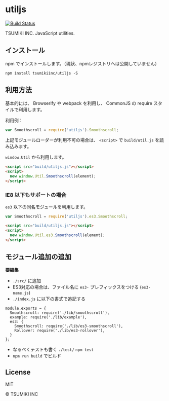 # utiljs

[![Build Status][travis-image]][travis-url]

TSUMIKI INC. JavaScript utilities.

## インストール

npm でインストールします。（現状、npmレジストリへは公開していません）

```
npm install tsumikiinc/utiljs -S
```

## 利用方法

基本的には、 Browserify や webpack を利用し、 CommonJS の require スタイルで利用します。

利用例：

```js
var Smoothscroll = require('utiljs').Smoothscroll;
```

上記モジュールローダーが利用不可の場合は、 `<script>` で `build/util.js` を読み込みます。

`window.Util` から利用します。

```html
<script src="build/utiljs.js"></script>
<script>
  new window.Util.Smoothscroll(element);
</script>
```

### IE8 以下もサポートの場合

`es3` 以下の同名モジュールを利用します。

```js
var Smoothscroll = require('utiljs').es3.Smoothscroll;
```

```html
<script src="build/utiljs.js"></script>
<script>
  new window.Util.es3.Smoothscroll(element);
</script>
```


## モジュール追加の追加

**要編集**

* `./src/` に追加
* ES3対応の場合は、ファイル名に `es3-` プレフィックスをつける (`es3-name.js`)
* `./index.js` に以下の書式で追記する

```
module.exports = {
  Smoothscroll: require('./lib/smoothscroll'),
  example: require('./lib/example'),
  es3: {
    Smoothscroll: require('./lib/es3-smoothscroll'),
    Rollover: require('./lib/es3-rollover'),
  }
};
```

* なるべくテストも書く `./test/` `npm test`
* `npm run build` でビルド

## License

MIT

© TSUMIKI INC

[npm-image]: http://img.shields.io/npm/v/utiljs.svg
[npm-url]: https://www.npmjs.org/package/utiljs
[bower-image]: http://img.shields.io/bower/v/utiljs.svg
[bower-url]: http://bower.io/search/?q=utiljs
[travis-image]: http://img.shields.io/travis/tsumikiinc/utiljs/master.svg?branch=master
[travis-url]: https://travis-ci.org/tsumikiinc/utiljs
[gratipay-image]: http://img.shields.io/gratipay/tsumikiinc.svg
[gratipay-url]: https://gratipay.com/tsumikiinc/
[coveralls-image]: https://coveralls.io/repos/tsumikiinc/utiljs/badge.svg
[coveralls-url]: https://coveralls.io/r/tsumikiinc/utiljs
[github-ver-image]: https://badge.fury.io/gh/tsumikiinc%2Futiljs.svg
[github-ver-url]: http://badge.fury.io/gh/tsumikiinc%2Futiljs
[downloads-image]: http://img.shields.io/npm/dm/utiljs.svg
[dependencies-image]: http://img.shields.io/david/tsumikiinc/utiljs.svg
